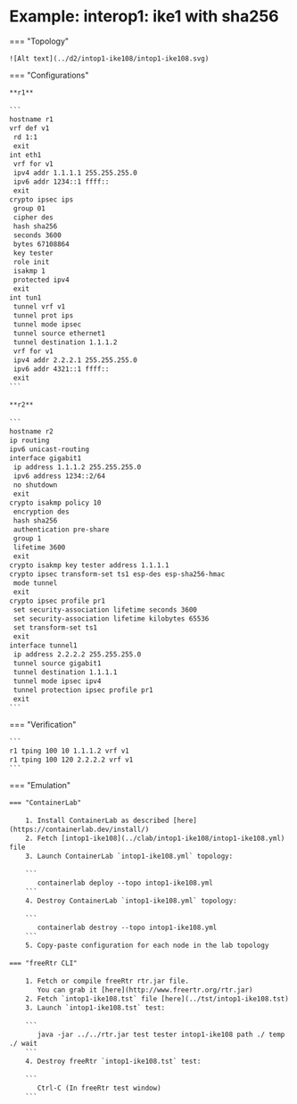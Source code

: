 # Example: interop1: ike1 with sha256

=== "Topology"

    ![Alt text](../d2/intop1-ike108/intop1-ike108.svg)

=== "Configurations"

    **r1**

    ```
    hostname r1
    vrf def v1
     rd 1:1
     exit
    int eth1
     vrf for v1
     ipv4 addr 1.1.1.1 255.255.255.0
     ipv6 addr 1234::1 ffff::
     exit
    crypto ipsec ips
     group 01
     cipher des
     hash sha256
     seconds 3600
     bytes 67108864
     key tester
     role init
     isakmp 1
     protected ipv4
     exit
    int tun1
     tunnel vrf v1
     tunnel prot ips
     tunnel mode ipsec
     tunnel source ethernet1
     tunnel destination 1.1.1.2
     vrf for v1
     ipv4 addr 2.2.2.1 255.255.255.0
     ipv6 addr 4321::1 ffff::
     exit
    ```

    **r2**

    ```
    hostname r2
    ip routing
    ipv6 unicast-routing
    interface gigabit1
     ip address 1.1.1.2 255.255.255.0
     ipv6 address 1234::2/64
     no shutdown
     exit
    crypto isakmp policy 10
     encryption des
     hash sha256
     authentication pre-share
     group 1
     lifetime 3600
     exit
    crypto isakmp key tester address 1.1.1.1
    crypto ipsec transform-set ts1 esp-des esp-sha256-hmac
     mode tunnel
     exit
    crypto ipsec profile pr1
     set security-association lifetime seconds 3600
     set security-association lifetime kilobytes 65536
     set transform-set ts1
     exit
    interface tunnel1
     ip address 2.2.2.2 255.255.255.0
     tunnel source gigabit1
     tunnel destination 1.1.1.1
     tunnel mode ipsec ipv4
     tunnel protection ipsec profile pr1
     exit
    ```

=== "Verification"

    ```
    r1 tping 100 10 1.1.1.2 vrf v1
    r1 tping 100 120 2.2.2.2 vrf v1
    ```

=== "Emulation"

    === "ContainerLab"

        1. Install ContainerLab as described [here](https://containerlab.dev/install/)  
        2. Fetch [intop1-ike108](../clab/intop1-ike108/intop1-ike108.yml) file  
        3. Launch ContainerLab `intop1-ike108.yml` topology:  

        ```
           containerlab deploy --topo intop1-ike108.yml  
        ```
        4. Destroy ContainerLab `intop1-ike108.yml` topology:  

        ```
           containerlab destroy --topo intop1-ike108.yml  
        ```
        5. Copy-paste configuration for each node in the lab topology

    === "freeRtr CLI"

        1. Fetch or compile freeRtr rtr.jar file.  
           You can grab it [here](http://www.freertr.org/rtr.jar)  
        2. Fetch `intop1-ike108.tst` file [here](../tst/intop1-ike108.tst)  
        3. Launch `intop1-ike108.tst` test:  

        ```
           java -jar ../../rtr.jar test tester intop1-ike108 path ./ temp ./ wait
        ```
        4. Destroy freeRtr `intop1-ike108.tst` test:  

        ```
           Ctrl-C (In freeRtr test window)
        ```

